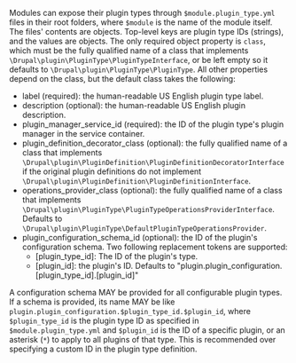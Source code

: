 Modules can expose their plugin types through `$module.plugin_type.yml` files in 
their root folders, where `$module` is the name of the module itself.
The files' contents are objects. Top-level keys are plugin type IDs (strings), 
and the values are objects. The only required object property is `class`, which
must be the fully qualified name of a class that implements 
`\Drupal\plugin\PluginType\PluginTypeInterface`, or be left empty so it 
defaults to `\Drupal\plugin\PluginType\PluginType`. All other properties depend 
on the class, but the default class takes the following:

- label (required): the human-readable US English plugin type label.
- description (optional): the human-readable US English plugin description.
- plugin_manager_service_id (required): the ID of the plugin type's plugin 
  manager in the service container.
- plugin_definition_decorator_class (optional): the fully qualified name of a class 
  that implements 
  `\Drupal\plugin\PluginDefinition\PluginDefinitionDecoratorInterface` if the 
  original plugin definitions do not implement 
  `\Drupal\plugin\PluginDefinition\PluginDefinitionInterface`.
- operations_provider_class (optional): the fully qualified name of a class that
  implements `\Drupal\plugin\PluginType\PluginTypeOperationsProviderInterface`. 
  Defaults to `\Drupal\plugin\PluginType\DefaultPluginTypeOperationsProvider`.
- plugin_configuration_schema_id (optional): the ID of the plugin's 
  configuration schema. Two following replacement tokens are supported:
  - [plugin_type_id]: The ID of the plugin's type.
  - [plugin_id]: the plugin's ID.
  Defaults to "plugin.plugin_configuration.[plugin_type_id].[plugin_id]"

A configuration schema MAY be provided for all configurable plugin types. If a 
schema is provided, its name MAY be like
`plugin.plugin_configuration.$plugin_type_id.$plugin_id`, where 
`$plugin_type_id` is the plugin type ID as specified in
`$module.plugin_type.yml` and `$plugin_id` is the ID of a specific plugin, or an 
asterisk (`*`)  to apply to all plugins of that type. This is recommended over 
specifying a custom ID in the plugin type definition.
